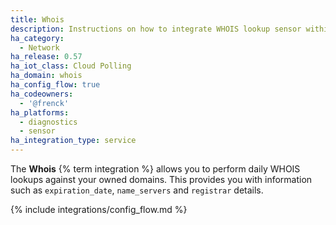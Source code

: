 ```yaml
---
title: Whois
description: Instructions on how to integrate WHOIS lookup sensor within Home Assistant.
ha_category:
  - Network
ha_release: 0.57
ha_iot_class: Cloud Polling
ha_domain: whois
ha_config_flow: true
ha_codeowners:
  - '@frenck'
ha_platforms:
  - diagnostics
  - sensor
ha_integration_type: service
---
```


The **Whois** {% term integration %} allows you to perform daily WHOIS lookups against your owned domains. This provides you with information such as `expiration_date`, `name_servers` and `registrar` details.

{% include integrations/config_flow.md %}
